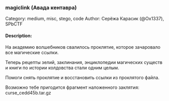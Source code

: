 ### magiclink (Авада кентавра)

Category: medium, misc, stego, code
Author: Серёжа Карасик (@Ox1337), SPbCTF

#### Description:

На академию волшебников свалилось проклятие, которое зачаровало все магические ссылки.

Теперь рецепты зелий, заклинания, энциклопедии магических существ и книги по истории колдовства стали одним целым.

Помоги снять проклятие и восстановить ссылки из проклятого файла.

Возможно тебе пригодится фрагмент наложенного заклятия: curse_cedd45b.tar.gz


